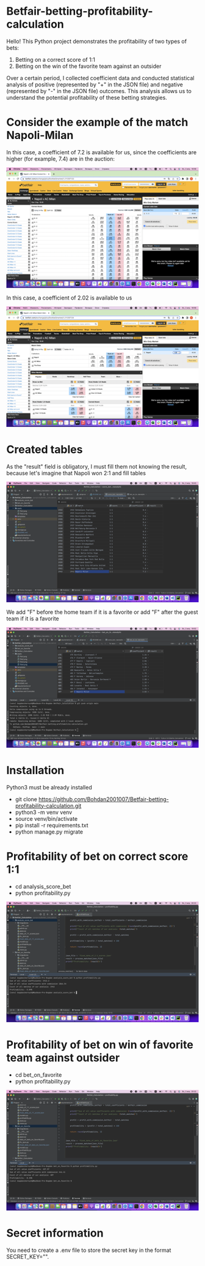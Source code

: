 # Betfair-betting-profitability-calculation

Hello! This Python project demonstrates the profitability of two types of bets:

1. Betting on a correct score of 1:1
2. Betting on the win of the favorite team against an outsider

Over a certain period, I collected coefficient data and conducted statistical analysis of positive (represented by "+" in the JSON file) and negative (represented by "-" in the JSON file) outcomes. This analysis allows us to understand the potential profitability of these betting strategies.

# Consider the example of the match Napoli-Milan

In this case, a coefficient of 7.2 is available for us, since the coefficients are higher (for example, 7.4) are in the auction:

![File1](/static/File1.png)

In this case, a coefficient of 2.02 is available to us

![File2](/static/File2.png)

# Created tables

As the "result" field is obligatory, I must fill them not knowing the result, because let's imagine that Napoli won 2:1 and fill tables

![File3](/static/File3.png)

We add "F" before the home team if it is a favorite or add "F" after the guest team if it is a favorite

![File4](/static/File4.png)

# Installation

Python3 must be already installed

- git clone https://github.com/Bohdan2001007/Betfair-betting-profitability-calculation.git
- python3 -m venv venv
- source venv/bin/activate
- pip install -r requirements.txt
- python manage.py migrate

# Profitability of bet on correct score 1:1

- cd analysis_score_bet
- python profitability.py

![File5](/static/File5.png)

# Profitability of bet on win of favorite team against outsider

- cd bet_on_favorite
- python profitability.py

![File6](/static/File6.png)

# Secret information

You need to create a .env file to store the secret key in the format SECRET_KEY="".
